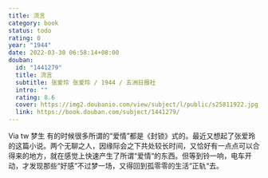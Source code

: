 ```yaml
---
title: 流言
category: book
status: todo
rating: 0
year: "1944"
date: 2022-03-30 06:58:14+08:00
douban:
  id: "1441279"
  title: 流言
  subtitle: 张爱玲 张爱玲 / 1944 / 五洲日报社
  intro: ""
  rating: 8.6
  cover: https://img2.doubanio.com/view/subject/l/public/s25811922.jpg
  link: https://book.douban.com/subject/1441279/
---
```


Via tw 梦生 有的时候很多所谓的“爱情”都是《封锁》式的。最近又想起了张爱玲的这篇小说。两个无聊之人，因缘际会之下共处较长时间，又恰好有一点点可以合得来的地方，就在感觉上快速产生了所谓“爱情“的东西。但等到铃一响，电车开动，才发现那些“好感”不过梦一场，又得回到孤零零的生活“正轨“去。
